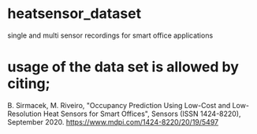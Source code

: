 # heatsensor_dataset
single and multi sensor recordings for smart office applications

# usage of the data set is allowed by citing;
B. Sirmacek, M. Riveiro, "Occupancy Prediction Using Low-Cost and Low-Resolution Heat Sensors for Smart Offices", Sensors (ISSN 1424-8220), September 2020. https://www.mdpi.com/1424-8220/20/19/5497
